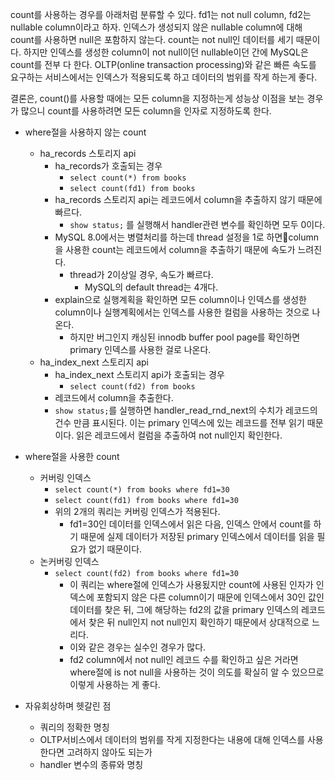count를 사용하는 경우를 아래처럼 분류할 수 있다.
fd1는 not null column, fd2는 nullable column이라고 하자.
인덱스가 생성되지 않은 nullable column에 대해 count를 사용하면 null은 포함하지 않는다.
count는 not null인 데이터를 세기 때문이다.
하지만 인덱스를 생성한 column이 not null이던 nullable이던 간에 MySQL은 count를 전부 다 한다.
OLTP(online transaction processing)와 같은 빠른 속도를 요구하는 서비스에서는 인덱스가 적용되도록 하고
데이터의 범위를 작게 하는게 좋다. 

결론은, count()를 사용할 때에는 모든 column을 지정하는게 성능상 이점을 보는 경우가 많으니
count를 사용하려면 모든 column을 인자로 지정하도록 한다.

- where절을 사용하지 않는 count
	- ha_records 스토리지 api
		- ha_records가 호출되는 경우
			- `select count(*) from books`
			- `select count(fd1) from books`
		- ha_records 스토리지 api는 레코드에서 column을 추출하지 않기 때문에 빠르다.
			- `show status;` 를 실행해서 handler관련 변수를 확인하면 모두 0이다.
		- MySQL 8.0에서는 병렬처리를 하는데 thread 설정을 1로 하면column을 사용한 count는 레코드에서 column을 추출하기 때문에 속도가 느려진다.
			- thread가 2이상일 경우, 속도가 빠르다.
				- MySQL의 default thread는 4개다.
		- explain으로 실행계획을 확인하면 모든 column이나 인덱스를 생성한 column이나 실행계획에서는 인덱스를 사용한 컬럼을 사용하는 것으로 나온다.
			- 하지만 버그인지 캐싱된 innodb buffer pool page를 확인하면 primary 인덱스를 사용한 걸로 나온다.
	- ha_index_next 스토리지 api
		- ha_index_next 스토리지 api가 호출되는 경우
			- `select count(fd2) from books`
		- 레코드에서 column을 추출한다.
		- `show status;`를 실행하면 handler_read_rnd_next의 수치가 레코드의 건수 만큼 표시된다.
		  이는 primary 인덱스에 있는 레코드를 전부 읽기 때문이다. 
		  읽은 레코드에서 컬럼을 추출하여 not null인지 확인한다.
- where절을 사용한 count
	- 커버링 인덱스
		- `select count(*) from books where fd1=30` 
		- `select count(fd1) from books where fd1=30` 
		- 위의 2개의 쿼리는 커버링 인덱스가 적용된다.
			- fd1=30인 데이터를 인덱스에서 읽은 다음, 인덱스 안에서 count를 하기 때문에 실제 데이터가 저장된 primary 인덱스에서 데이터를 읽을 필요가 없기 때문이다.
	- 논커버링 인덱스
		- `select count(fd2) from books where fd1=30`
			- 이 쿼리는 where절에 인덱스가 사용됬지만 count에 사용된 인자가 인덱스에 포함되지 않은 다른 column이기 때문에 인덱스에서 30인 값인 데이터를 찾은 뒤, 그에 해당하는 fd2의 값을 primary 인덱스의 레코드에서 찾은 뒤 null인지 not null인지 확인하기 때문에서 상대적으로 느리다.
			- 이와 같은 경우는 실수인 경우가 많다.
			- fd2 column에서 not null인 레코드 수를 확인하고 싶은 거라면 where절에 is not null을 사용하는 것이 의도를 확실히 알 수 있으므로 이렇게 사용하는 게 좋다.

- 자유회상하며 헷갈린 점
	- 쿼리의 정확한 명칭
	- OLTP서비스에서 데이터의 범위를 작게 지정한다는 내용에 대해 인덱스를 사용한다면 고려하지 않아도 되는가
	- handler 변수의 종류와 명칭


